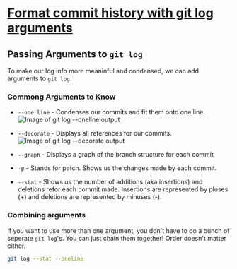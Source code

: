 # [Format commit history with git log arguments](https://egghead.io/lessons/tools-practical-git-format-commit-history-with-git-log-arguments)

## Passing Arguments to `git log`

To make our log info more meaninful and condensed, we can add arguments to `git log`.

### Commong Arguments to Know

- `--one line` - Condenses our commits and fit them onto one line.
![Image of git log --oneline output](https://d2eip9sf3oo6c2.cloudfront.net/asciicasts/Practical%20Git%20for%20Everyday%20Professional%20Use/original_tools-practical-git-format-commit-history-with-git-log-arguments/tools-practical-git-format-commit-history-with-git-log-arguments-oneline.png?1506025946)

- `--decorate` - Displays all references for our commits.
![Image of git log --decorate output](https://d2eip9sf3oo6c2.cloudfront.net/asciicasts/Practical%20Git%20for%20Everyday%20Professional%20Use/original_tools-practical-git-format-commit-history-with-git-log-arguments/tools-practical-git-format-commit-history-with-git-log-arguments-decorate.png?1506025946)

- `--graph` - Displays a graph of the branch structure for each commit

- `-p` - Stands for patch. Shows us the changes made by each commit.

- `--stat` - Shows us the number of additions (aka insertions) and deletions refor each commit made. Insertions are represented by pluses (+) and deletions are represented by minuses (-).

### Combining arguments

If you want to use more than one argument, you don't have to do a bunch of seperate `git log`'s. You can just chain them together! Order doesn't matter either.

```bash
git log --stat --oneline
```
